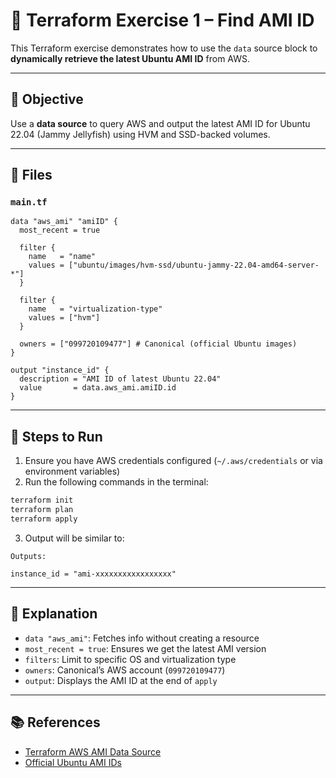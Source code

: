 
# 🧪 Terraform Exercise 1 – Find AMI ID

This Terraform exercise demonstrates how to use the `data` source block to **dynamically retrieve the latest Ubuntu AMI ID** from AWS.

---

## 🎯 Objective

Use a **data source** to query AWS and output the latest AMI ID for Ubuntu 22.04 (Jammy Jellyfish) using HVM and SSD-backed volumes.

---

## 📂 Files

### `main.tf`

```hcl
data "aws_ami" "amiID" {
  most_recent = true

  filter {
    name   = "name"
    values = ["ubuntu/images/hvm-ssd/ubuntu-jammy-22.04-amd64-server-*"]
  }

  filter {
    name   = "virtualization-type"
    values = ["hvm"]
  }

  owners = ["099720109477"] # Canonical (official Ubuntu images)
}

output "instance_id" {
  description = "AMI ID of latest Ubuntu 22.04"
  value       = data.aws_ami.amiID.id
}
```

---

## 🧾 Steps to Run

1. Ensure you have AWS credentials configured (`~/.aws/credentials` or via environment variables)
2. Run the following commands in the terminal:

```bash
terraform init
terraform plan
terraform apply
```

3. Output will be similar to:

```hcl
Outputs:

instance_id = "ami-xxxxxxxxxxxxxxxxx"
```

---

## 🧠 Explanation

- `data "aws_ami"`: Fetches info without creating a resource
- `most_recent = true`: Ensures we get the latest AMI version
- `filters`: Limit to specific OS and virtualization type
- `owners`: Canonical’s AWS account (`099720109477`)
- `output`: Displays the AMI ID at the end of `apply`

---

## 📚 References

- [Terraform AWS AMI Data Source](https://registry.terraform.io/providers/hashicorp/aws/latest/docs/data-sources/ami)
- [Official Ubuntu AMI IDs](https://cloud-images.ubuntu.com/locator/)
